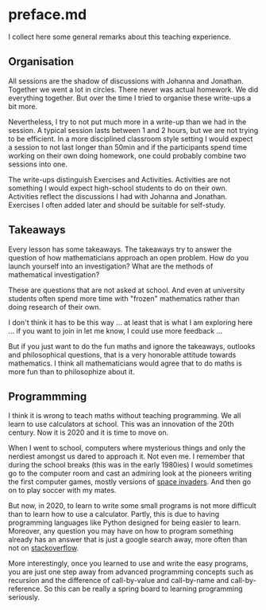 # preface.md

I collect here some general remarks about this teaching experience. 

## Organisation

All sessions are the shadow of discussions with Johanna and Jonathan. Together we went a lot in circles. There never was actual homework. We did everything together. But over the time I tried to organise these write-ups a bit more.

Nevertheless, I try to not put much more in a write-up than we had in the session. A typical session lasts between 1 and 2 hours, but we are not trying to be efficient. In a more disciplined classroom style setting I would expect a session to not last longer than 50min and if the participants spend time working on their own doing homework, one could probably combine two sessions into one. 

The write-ups distinguish Exercises and Activities. Activities are not something I would expect high-school students to do on their own. Activities reflect the discussions I had with Johanna and Jonathan.  Exercises I often added later and should be suitable for self-study.

## Takeaways

Every lesson has some takeaways. The takeaways try to answer the question of how mathematicians approach an open problem. How do you launch yourself into an investigation? What are the methods of mathematical investigation? 

These are questions that are not asked at school. And even at university students often spend more time with "frozen" mathematics rather than doing research of their own.

I don't think it has to be this way ... at least that is what I am exploring here ... if you want to join in let me know, I could use more feedback ...

But if you just want to do the fun maths and ignore the takeaways, outlooks and philosophical questions, that is a very honorable attitude towards mathematics. I think all mathematicians would agree that to do maths is more fun than to philosophize about it.

## Programmming

I think it is wrong to teach maths without teaching programming. We all learn to use calculators at school. This was an innovation of the 20th century. Now it is 2020 and it is time to move on. 

When I went to school, computers where mysterious things and only the nerdiest amongst us dared to approach it. Not even me. I remember that during the school breaks (this was in the early 1980ies) I would sometimes go to the computer room and cast an admiring look at the pioneers writing the first computer games, mostly versions of [space invaders](https://elgoog.im/space-invaders/). And then go on to play soccer with my mates.

But now, in 2020, to learn to write some small programs is not more difficult than to learn how to use a calculator. Partly, this is due to having programming languages like Python designed for being easier to learn. Moreover, any question you may have on how to program something already has an answer that is just a google search away, more often than not on [stackoverflow](https://stackoverflow.com/questions/tagged/python).

More interestingly, once you learned to use and write the easy programs, you are just one step away from advanced programming concepts such as recursion and the difference of call-by-value and call-by-name and call-by-reference. So this can be really a spring board to learning programming seriously.

